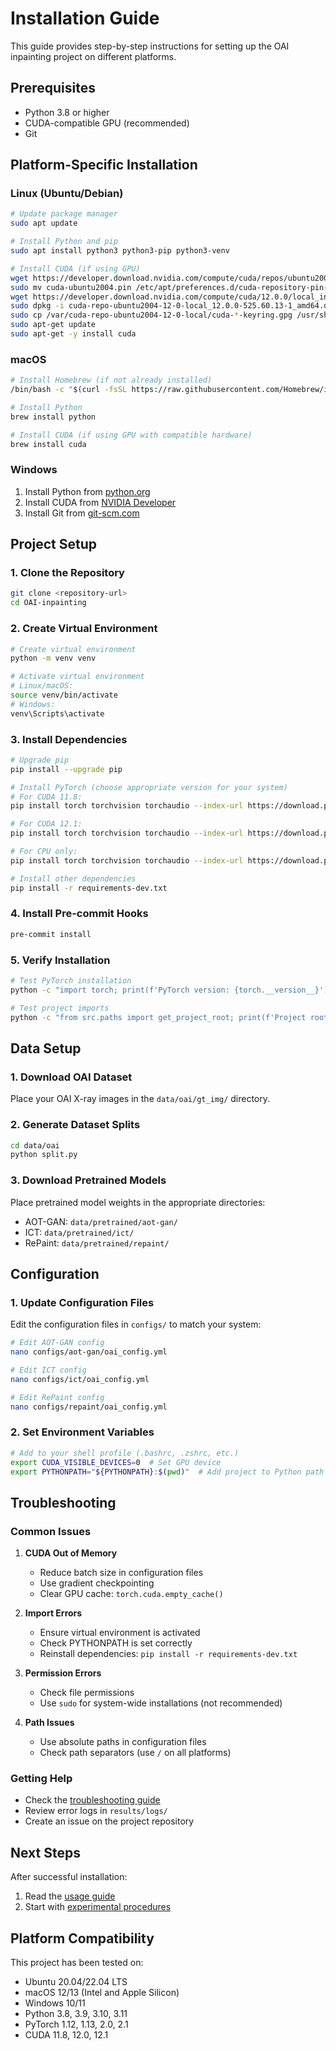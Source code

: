 # Installation Guide

This guide provides step-by-step instructions for setting up the OAI inpainting project on different platforms.

## Prerequisites

- Python 3.8 or higher
- CUDA-compatible GPU (recommended)
- Git

## Platform-Specific Installation

### Linux (Ubuntu/Debian)

```bash
# Update package manager
sudo apt update

# Install Python and pip
sudo apt install python3 python3-pip python3-venv

# Install CUDA (if using GPU)
wget https://developer.download.nvidia.com/compute/cuda/repos/ubuntu2004/x86_64/cuda-ubuntu2004.pin
sudo mv cuda-ubuntu2004.pin /etc/apt/preferences.d/cuda-repository-pin-600
wget https://developer.download.nvidia.com/compute/cuda/12.0.0/local_installers/cuda-repo-ubuntu2004-12-0-local_12.0.0-525.60.13-1_amd64.deb
sudo dpkg -i cuda-repo-ubuntu2004-12-0-local_12.0.0-525.60.13-1_amd64.deb
sudo cp /var/cuda-repo-ubuntu2004-12-0-local/cuda-*-keyring.gpg /usr/share/keyrings/
sudo apt-get update
sudo apt-get -y install cuda
```

### macOS

```bash
# Install Homebrew (if not already installed)
/bin/bash -c "$(curl -fsSL https://raw.githubusercontent.com/Homebrew/install/HEAD/install.sh)"

# Install Python
brew install python

# Install CUDA (if using GPU with compatible hardware)
brew install cuda
```

### Windows

1. Install Python from [python.org](https://www.python.org/downloads/)
2. Install CUDA from [NVIDIA Developer](https://developer.nvidia.com/cuda-downloads)
3. Install Git from [git-scm.com](https://git-scm.com/download/win)

## Project Setup

### 1. Clone the Repository

```bash
git clone <repository-url>
cd OAI-inpainting
```

### 2. Create Virtual Environment

```bash
# Create virtual environment
python -m venv venv

# Activate virtual environment
# Linux/macOS:
source venv/bin/activate
# Windows:
venv\Scripts\activate
```

### 3. Install Dependencies

```bash
# Upgrade pip
pip install --upgrade pip

# Install PyTorch (choose appropriate version for your system)
# For CUDA 11.8:
pip install torch torchvision torchaudio --index-url https://download.pytorch.org/whl/cu118

# For CUDA 12.1:
pip install torch torchvision torchaudio --index-url https://download.pytorch.org/whl/cu121

# For CPU only:
pip install torch torchvision torchaudio --index-url https://download.pytorch.org/whl/cpu

# Install other dependencies
pip install -r requirements-dev.txt
```

### 4. Install Pre-commit Hooks

```bash
pre-commit install
```

### 5. Verify Installation

```bash
# Test PyTorch installation
python -c "import torch; print(f'PyTorch version: {torch.__version__}'); print(f'CUDA available: {torch.cuda.is_available()}')"

# Test project imports
python -c "from src.paths import get_project_root; print(f'Project root: {get_project_root()}')"
```

## Data Setup

### 1. Download OAI Dataset

Place your OAI X-ray images in the `data/oai/gt_img/` directory.

### 2. Generate Dataset Splits

```bash
cd data/oai
python split.py
```

### 3. Download Pretrained Models

Place pretrained model weights in the appropriate directories:

- AOT-GAN: `data/pretrained/aot-gan/`
- ICT: `data/pretrained/ict/`
- RePaint: `data/pretrained/repaint/`

## Configuration

### 1. Update Configuration Files

Edit the configuration files in `configs/` to match your system:

```bash
# Edit AOT-GAN config
nano configs/aot-gan/oai_config.yml

# Edit ICT config
nano configs/ict/oai_config.yml

# Edit RePaint config
nano configs/repaint/oai_config.yml
```

### 2. Set Environment Variables

```bash
# Add to your shell profile (.bashrc, .zshrc, etc.)
export CUDA_VISIBLE_DEVICES=0  # Set GPU device
export PYTHONPATH="${PYTHONPATH}:$(pwd)"  # Add project to Python path
```

## Troubleshooting

### Common Issues

1. **CUDA Out of Memory**
   - Reduce batch size in configuration files
   - Use gradient checkpointing
   - Clear GPU cache: `torch.cuda.empty_cache()`

2. **Import Errors**
   - Ensure virtual environment is activated
   - Check PYTHONPATH is set correctly
   - Reinstall dependencies: `pip install -r requirements-dev.txt`

3. **Permission Errors**
   - Check file permissions
   - Use `sudo` for system-wide installations (not recommended)

4. **Path Issues**
   - Use absolute paths in configuration files
   - Check path separators (use `/` on all platforms)

### Getting Help

- Check the [troubleshooting guide](troubleshooting.md)
- Review error logs in `results/logs/`
- Create an issue on the project repository

## Next Steps

After successful installation:

1. Read the [usage guide](usage.md)
2. Start with [experimental procedures](experiments.md)

## Platform Compatibility

This project has been tested on:

- Ubuntu 20.04/22.04 LTS
- macOS 12/13 (Intel and Apple Silicon)
- Windows 10/11
- Python 3.8, 3.9, 3.10, 3.11
- PyTorch 1.12, 1.13, 2.0, 2.1
- CUDA 11.8, 12.0, 12.1
